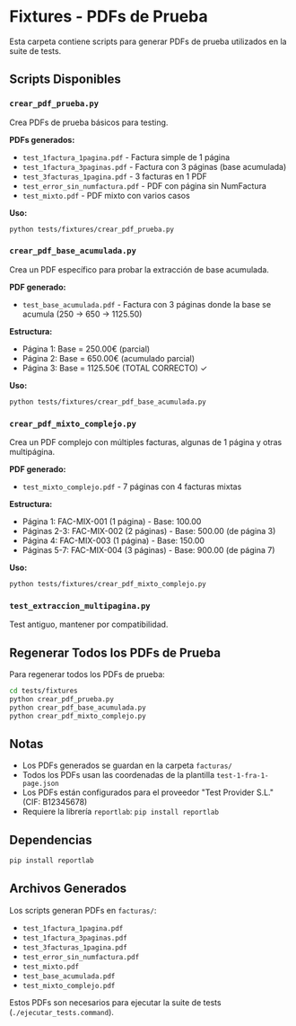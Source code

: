 # Fixtures - PDFs de Prueba

Esta carpeta contiene scripts para generar PDFs de prueba utilizados en la suite de tests.

## Scripts Disponibles

### `crear_pdf_prueba.py`
Crea PDFs de prueba básicos para testing.

**PDFs generados:**
- `test_1factura_1pagina.pdf` - Factura simple de 1 página
- `test_1factura_3paginas.pdf` - Factura con 3 páginas (base acumulada)
- `test_3facturas_1pagina.pdf` - 3 facturas en 1 PDF
- `test_error_sin_numfactura.pdf` - PDF con página sin NumFactura
- `test_mixto.pdf` - PDF mixto con varios casos

**Uso:**
```bash
python tests/fixtures/crear_pdf_prueba.py
```

### `crear_pdf_base_acumulada.py`
Crea un PDF específico para probar la extracción de base acumulada.

**PDF generado:**
- `test_base_acumulada.pdf` - Factura con 3 páginas donde la base se acumula (250 → 650 → 1125.50)

**Estructura:**
- Página 1: Base = 250.00€ (parcial)
- Página 2: Base = 650.00€ (acumulado parcial)
- Página 3: Base = 1125.50€ (TOTAL CORRECTO) ✓

**Uso:**
```bash
python tests/fixtures/crear_pdf_base_acumulada.py
```

### `crear_pdf_mixto_complejo.py`
Crea un PDF complejo con múltiples facturas, algunas de 1 página y otras multipágina.

**PDF generado:**
- `test_mixto_complejo.pdf` - 7 páginas con 4 facturas mixtas

**Estructura:**
- Página 1: FAC-MIX-001 (1 página) - Base: 100.00
- Páginas 2-3: FAC-MIX-002 (2 páginas) - Base: 500.00 (de página 3)
- Página 4: FAC-MIX-003 (1 página) - Base: 150.00
- Páginas 5-7: FAC-MIX-004 (3 páginas) - Base: 900.00 (de página 7)

**Uso:**
```bash
python tests/fixtures/crear_pdf_mixto_complejo.py
```

### `test_extraccion_multipagina.py`
Test antiguo, mantener por compatibilidad.

## Regenerar Todos los PDFs de Prueba

Para regenerar todos los PDFs de prueba:

```bash
cd tests/fixtures
python crear_pdf_prueba.py
python crear_pdf_base_acumulada.py
python crear_pdf_mixto_complejo.py
```

## Notas

- Los PDFs generados se guardan en la carpeta `facturas/`
- Todos los PDFs usan las coordenadas de la plantilla `test-1-fra-1-page.json`
- Los PDFs están configurados para el proveedor "Test Provider S.L." (CIF: B12345678)
- Requiere la librería `reportlab`: `pip install reportlab`

## Dependencias

```bash
pip install reportlab
```

## Archivos Generados

Los scripts generan PDFs en `facturas/`:
- `test_1factura_1pagina.pdf`
- `test_1factura_3paginas.pdf`
- `test_3facturas_1pagina.pdf`
- `test_error_sin_numfactura.pdf`
- `test_mixto.pdf`
- `test_base_acumulada.pdf`
- `test_mixto_complejo.pdf`

Estos PDFs son necesarios para ejecutar la suite de tests (`./ejecutar_tests.command`).

